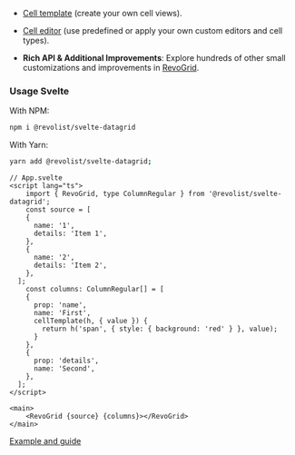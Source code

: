   - [Cell template](https://rv-grid.com/guide/cell/renderer) (create your own cell views).
  - [Cell editor](https://rv-grid.com/guide/cell/editor) (use predefined or apply your own custom editors and cell types).

- **Rich API & Additional Improvements**: Explore hundreds of other small customizations and improvements in [RevoGrid](https://rv-grid.com/).


### Usage Svelte

With NPM:

```bash
npm i @revolist/svelte-datagrid
```

With Yarn:

```bash
yarn add @revolist/svelte-datagrid;
```

```svelte
// App.svelte
<script lang="ts">
    import { RevoGrid, type ColumnRegular } from '@revolist/svelte-datagrid';
    const source = [
    {
      name: '1',
      details: 'Item 1',
    },
    {
      name: '2',
      details: 'Item 2',
    },
  ];
    const columns: ColumnRegular[] = [
    {
      prop: 'name',
      name: 'First',
      cellTemplate(h, { value }) {
        return h('span', { style: { background: 'red' } }, value);
      }
    },
    {
      prop: 'details',
      name: 'Second',
    },
  ];
</script>

<main>
	<RevoGrid {source} {columns}></RevoGrid>
</main>
```


[Example and guide](https://rv-grid.com/guide/svelte/)
